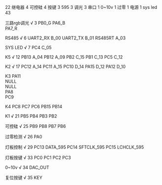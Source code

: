 22 继电器
4 可控硅
4 按键
3 595
3 调光
3 串口
1 0~10v
1 过零
1 电源
1 sys led
43 

三路rgb调光 √   3
PB0_G
PA6_B	
PA7_R	

RS485    √      6
UART2_RX B_00
UART2_TX B_01
RS485RT	 A_03

SYS LED √       7
PC4	C_05

K5  √           12
PB13	A_04
PB12	A_09
PB2	    C_15
PB1	    C_13
PC5	    C_12

K2  √           17
PC12	A_14
PC11	A_15
PC10	D_14
PA15	D_12
PA12	D_10

K3
PA11		
NULL    
NULL    
PA8     
PC9

K4 
PC8
PC7
PC6
PB15
PB14

K1 √            21
PB5
PB4
PB3
PB2

可控硅  √       25
PB9
PB8
PB7
PB6

过零检测 √      26
PA0

灯板控制 √      29
PC13    DATA_595
PC14    SFTCLK_595
PC15    LCHCLK_595

灯板按键 √      33
PC0
PC1
PC2
PC3

0~10v √        34
DAC_OUT

复位按键 √      35
KEY
